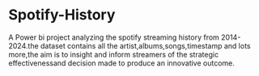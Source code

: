 # Spotify-History
A Power bi project analyzing the spotify streaming history from 2014-2024.the dataset contains all the artist,albums,songs,timestamp and lots more,the aim is to insight and inform streamers of the strategic effectivenessand decision made to produce an innovative outcome. 

